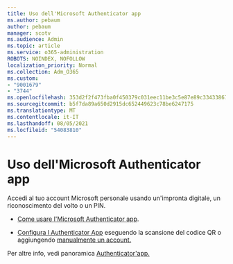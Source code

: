 ```yaml
---
title: Uso dell'Microsoft Authenticator app
ms.author: pebaum
author: pebaum
manager: scotv
ms.audience: Admin
ms.topic: article
ms.service: o365-administration
ROBOTS: NOINDEX, NOFOLLOW
localization_priority: Normal
ms.collection: Adm_O365
ms.custom:
- "9001679"
- "3744"
ms.openlocfilehash: 353d2f2f473fba0f450379c031eec11be3c5e87e89c33433867818c22090be79
ms.sourcegitcommit: b5f7da89a650d2915dc652449623c78be6247175
ms.translationtype: MT
ms.contentlocale: it-IT
ms.lasthandoff: 08/05/2021
ms.locfileid: "54083810"
---
```

# <a name="using-the-microsoft-authenticator-app"></a>Uso dell'Microsoft Authenticator app

Accedi al tuo account Microsoft personale usando un'impronta digitale, un riconoscimento del volto o un PIN.

- [Come usare l'Microsoft Authenticator app](https://support.microsoft.com/help/4026727/microsoft-account-how-to-use-the-microsoft-authenticator-app). 

- [Configura l Authenticator App](https://docs.microsoft.com/azure/active-directory/user-help/security-info-setup-auth-app) eseguendo la scansione del codice QR o aggiungendo [manualmente un account.](https://docs.microsoft.com/azure/active-directory/user-help/user-help-auth-app-add-account-manual)  

Per altre info, vedi panoramica [Authenticator'app.](https://docs.microsoft.com/azure/active-directory/user-help/user-help-auth-app-overview)

